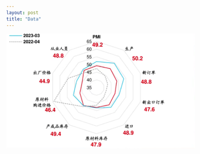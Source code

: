 ```yaml
---
layout: post
title: "Data"
---
```


![](https://raw.githubusercontent.com/Noahvlian/noahvlian.github.io/main/assets/img/20230506144545.png)